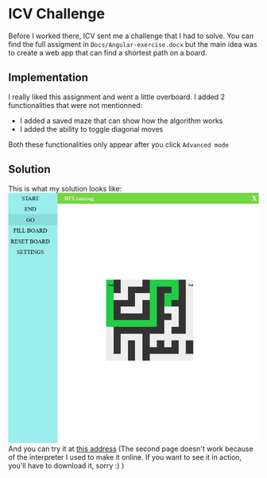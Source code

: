 # ICV Challenge
Before I worked there, ICV sent me a challenge that I had to solve.
You can find the full assigment in ```Docs/Angular-exercise.docx``` but the main idea was to create a web app that can find a shortest path on a board.
## Implementation
I really liked this assignment and went a little overboard.
I added 2 functionalities that were not mentionned: 
 - I added a saved maze that can show how the algorithm works
 - I added the ability to toggle diagonal moves
 
Both these functionalities only appear after you click `Advanced mode`

## Solution
This is what my solution looks like:
[![result](https://github.com/DavAnaton/ICV-challenge/raw/master/Docs/screenshot.jpg)]()
And you can try it at [this address](https://htmlpreview.github.io/?https://raw.githubusercontent.com/DavAnaton/ICV-Challenge/master/Submission/index.html) (The second page doesn't work because of the interpreter I used to make it online. If you want to see it in action, you'll have to download it, sorry :) ) 
